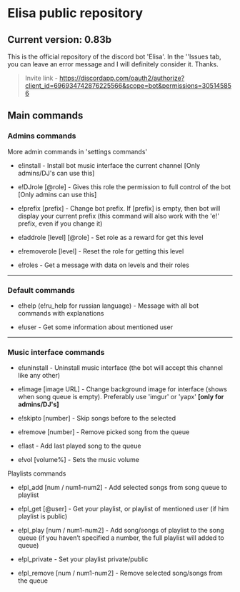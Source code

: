 # Elisa public repository
## Current version: 0.83b

This is the official repository of the discord bot 'Elisa'. In the ''Issues tab, you can leave an error message and I will definitely consider it. Thanks.

> Invite link - https://discordapp.com/oauth2/authorize?client_id=696934742876225566&scope=bot&permissions=305145856

  ## Main commands

### Admins commands
More admin commands in 'settings commands'

- e!install - Install bot music interface the current channel [Only admins/DJ's can use this]

- e!DJrole [@role] - Gives this role the permission to full control of the bot [Only admins can use this]

- e!prefix [prefix] - Change bot prefix. If [prefix] is empty, then bot will display your current prefix (this command will also work with the 'e!' prefix, even if you change it)

- e!addrole [level] [@role] - Set role as a reward for get this level

- e!removerole [level] - Reset the role for getting this level

- e!roles - Get a message with data on levels and their roles
***
### Default commands

- e!help (e!ru_help for russian language) - Message with all bot commands with explanations

- e!user - Get some information about mentioned user
***
### Music interface commands

- e!uninstall - Uninstall music interface (the bot will accept this channel like any other)

- e!image [image URL] - Change background image for interface (shows when song queue is empty). Preferably use 'imgur' or 'yapx' **[only for admins/DJ's]**

- e!skipto [number] - Skip songs before to the selected

- e!remove [number] - Remove picked song from the queue

- e!last - Add last played song to the queue

- e!vol [volume%] - Sets the music volume

Playlists commands

- e!pl_add [num / num1-num2] - Add selected songs from song queue to playlist

- e!pl_get [@user] - Get your playlist, or playlist of mentioned user (if him playlist is public)

- e!pl_play [num / num1-num2] - Add song/songs of playlist to the song queue (if you haven’t specified a number, the full playlist will added to queue)

- e!pl_private - Set your playlist private/public

- e!pl_remove [num / num1-num2] - Remove selected song/songs from the queue

